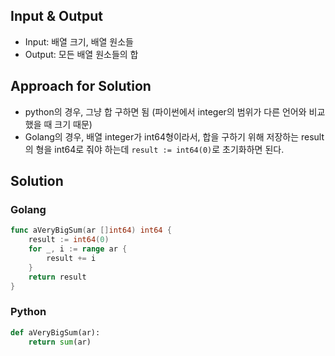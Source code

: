 ## Input & Output
- Input: 배열 크기, 배열 원소들
- Output: 모든 배열 원소들의 합

## Approach for Solution
- python의 경우, 그냥 합 구하면 됨 (파이썬에서 integer의 범위가 다른 언어와 비교했을 때 크기 때문)
- Golang의 경우, 배열 integer가 int64형이라서, 합을 구하기 위해 저장하는 result의 형을 int64로 줘야 하는데 `result := int64(0)`로 초기화하면 된다.

## Solution

### Golang
```go 
func aVeryBigSum(ar []int64) int64 {
    result := int64(0)
    for _, i := range ar {
        result += i
    }
    return result
}
```

### Python 
```python 
def aVeryBigSum(ar):
    return sum(ar)
```
